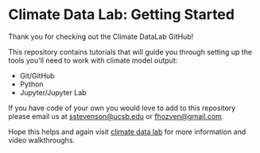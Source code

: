 # Climate Data Lab: Getting Started
Thank you for checking out the Climate DataLab GitHub! 

This repository contains tutorials that will guide you through setting up the tools you'll need to work with climate model output:
- Git/GitHub
- Python
- Jupyter/Jupyter Lab

If you have code of your own you would love to add to this repository please email us at sstevenson@ucsb.edu or fhozven@gmail.com.

Hope this helps and again visit [climate data lab](https://climate-datalab.org/) for more information and video walkthroughs.


